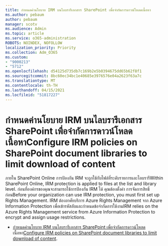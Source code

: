 ```yaml
---
title: กําหนดค่านโยบาย IRM บนไลบรารีเอกสาร SharePoint เพื่อจํากัดการดาวน์โหลดเนื้อหา
ms.author: pebaum
author: pebaum
manager: scotv
ms.audience: Admin
ms.topic: article
ms.service: o365-administration
ROBOTS: NOINDEX, NOFOLLOW
localization_priority: Priority
ms.collection: Adm_O365
ms.custom:
- "9000213"
- "5712"
ms.openlocfilehash: d54125d735db7c169b2e5b0394675dd65b62f8f1
ms.sourcegitcommit: 8bc60ec34bc1e40685e3976576e04a2623f63a7c
ms.translationtype: MT
ms.contentlocale: th-TH
ms.lasthandoff: 04/15/2021
ms.locfileid: "51817227"
---
```

# <a name="configure-irm-policies-on-sharepoint-document-libraries-to-limit-download-of-content"></a><span data-ttu-id="2aa6e-102">กําหนดค่านโยบาย IRM บนไลบรารีเอกสาร SharePoint เพื่อจํากัดการดาวน์โหลดเนื้อหา</span><span class="sxs-lookup"><span data-stu-id="2aa6e-102">Configure IRM policies on SharePoint document libraries to limit download of content</span></span>

<span data-ttu-id="2aa6e-103">ภายใน SharePoint Online การป้องกัน IRM จะถูกใช้กับไฟล์ที่ระดับรายการและไลบรารี</span><span class="sxs-lookup"><span data-stu-id="2aa6e-103">Within SharePoint Online, IRM protection is applied to files at the list and library level.</span></span> <span data-ttu-id="2aa6e-104">ก่อนที่องค์กรของคุณจะสามารถใช้การป้องกัน IRM ได้ คุณต้องตั้งค่า การจัดการสิทธิ์ ก่อน</span><span class="sxs-lookup"><span data-stu-id="2aa6e-104">Before your organization can use IRM protection, you must first set up Rights Management.</span></span> <span data-ttu-id="2aa6e-105">IRM ต้องอาศัยบริการ Azure Rights Management จาก Azure Information Protection เพื่อเข้ารหัสลับและกําหนดข้อจํากัดการใช้งาน</span><span class="sxs-lookup"><span data-stu-id="2aa6e-105">IRM relies on the Azure Rights Management service from Azure Information Protection to encrypt and assign usage restrictions.</span></span>

- <span data-ttu-id="2aa6e-106">[กําหนดค่านโยบาย IRM บนไลบรารีเอกสาร SharePoint เพื่อจํากัดการดาวน์โหลด](https://docs.microsoft.com/microsoft-365/compliance/set-up-irm-in-sp-admin-center)เนื้อหา</span><span class="sxs-lookup"><span data-stu-id="2aa6e-106">[Configure IRM policies on SharePoint document libraries to limit download of content](https://docs.microsoft.com/microsoft-365/compliance/set-up-irm-in-sp-admin-center).</span></span>
